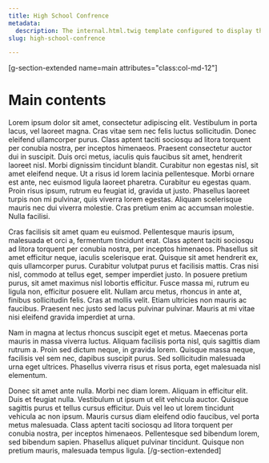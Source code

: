 ```yaml
---
title: High School Confrence
metadata:
  description: The internal.html.twig template configured to display the
slug: high-school-confrence

---
```


[g-section-extended name=main attributes="class:col-md-12"]
# Main contents

Lorem ipsum dolor sit amet, consectetur adipiscing elit. Vestibulum in porta lacus, vel laoreet magna. Cras vitae sem nec felis luctus sollicitudin. Donec eleifend ullamcorper purus. Class aptent taciti sociosqu ad litora torquent per conubia nostra, per inceptos himenaeos. Praesent consectetur auctor dui in suscipit. Duis orci metus, iaculis quis faucibus sit amet, hendrerit laoreet nisl. Morbi dignissim tincidunt blandit. Curabitur non egestas nisl, sit amet eleifend neque. Ut a risus id lorem lacinia pellentesque. Morbi ornare est ante, nec euismod ligula laoreet pharetra. Curabitur eu egestas quam. Proin risus ipsum, rutrum eu feugiat id, gravida ut justo. Phasellus laoreet turpis non mi pulvinar, quis viverra lorem egestas. Aliquam scelerisque mauris nec dui viverra molestie. Cras pretium enim ac accumsan molestie. Nulla facilisi.

Cras facilisis sit amet quam eu euismod. Pellentesque mauris ipsum, malesuada et orci a, fermentum tincidunt erat. Class aptent taciti sociosqu ad litora torquent per conubia nostra, per inceptos himenaeos. Phasellus sit amet efficitur neque, iaculis scelerisque erat. Quisque sit amet hendrerit ex, quis ullamcorper purus. Curabitur volutpat purus et facilisis mattis. Cras nisi nisl, commodo at tellus eget, semper imperdiet justo. In posuere pretium purus, sit amet maximus nisl lobortis efficitur. Fusce massa mi, rutrum eu ligula non, efficitur posuere elit. Nullam arcu metus, rhoncus in ante at, finibus sollicitudin felis. Cras at mollis velit. Etiam ultricies non mauris ac faucibus. Praesent nec justo sed lacus pulvinar pulvinar. Mauris at mi vitae nisi eleifend gravida imperdiet at urna.

Nam in magna at lectus rhoncus suscipit eget et metus. Maecenas porta mauris in massa viverra luctus. Aliquam facilisis porta nisl, quis sagittis diam rutrum a. Proin sed dictum neque, in gravida lorem. Quisque massa neque, facilisis vel sem nec, dapibus suscipit purus. Sed sollicitudin malesuada urna eget ultrices. Phasellus viverra risus et risus porta, eget malesuada nisl elementum.

Donec sit amet ante nulla. Morbi nec diam lorem. Aliquam in efficitur elit. Duis et feugiat nulla. Vestibulum ut ipsum ut elit vehicula auctor. Quisque sagittis purus et tellus cursus efficitur. Duis vel leo ut lorem tincidunt vehicula ac non ipsum. Mauris cursus diam eleifend odio faucibus, vel porta metus malesuada. Class aptent taciti sociosqu ad litora torquent per conubia nostra, per inceptos himenaeos. Pellentesque sed bibendum lorem, sed bibendum sapien. Phasellus aliquet pulvinar tincidunt. Quisque non pretium mauris, malesuada tempus ligula.
[/g-section-extended]